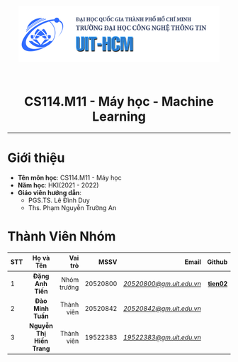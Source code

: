 <p align = "center">
    <a href = https://www.uit.edu.vn/>
        <img src="image/uit_logo.png" alt = "UIT - University of Information and Technology">
    </a>
</p>

</br>

<h1 align = "center"><b>CS114.M11 - Máy học - Machine Learning</b></h1>
<hr>

# Giới thiệu
* **Tên môn học**: CS114.M11 - Máy học
* **Năm học**: HKI(2021 - 2022) 
* **Giáo viên hướng dẫn**:
    * PGS.TS. Lê Đình Duy
    * Ths. Phạm Nguyễn Trường An	

# Thành Viên Nhóm
**STT** |  **Họ và Tên** |  **Vai trò** | **MSSV** | **Email** | **Github** |
| ----- |:--------------:| ------------:|---------:|----------:| ----------:|
1 | **Đặng Anh Tiến** | Nhóm trưởng | 20520800 | <a href = "mailto:20520800@gm.uit.edu.vn">*20520800@gm.uit.edu.vn*</a> | [__tien02__](https://github.com/tien02)|
2 | **Đào Minh Tuấn** | Thành viên | 20520842 | <a href = "mailto:20520842@gm.uit.edu.vn">*20520842@gm.uit.edu.vn*</a> |  |
3 | **Nguyễn Thị Hiền Trang** | Thành viên | 19522383 | <a href = "mailto:19522383@gm.uit.edu.vn">*19522383@gm.uit.edu.vn*</a> |  |
